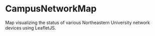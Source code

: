# CampusNetworkMap
Map visualizing the status of various Northeastern University network devices using LeafletJS.
